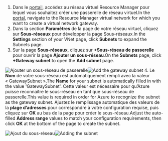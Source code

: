 1. <span data-ttu-id="9ca23-101">Dans le [portail](http://portal.azure.com), accédez au réseau virtuel Resource Manager pour lequel vous souhaitez créer une passerelle de réseau virtuel.</span><span class="sxs-lookup"><span data-stu-id="9ca23-101">In the [portal](http://portal.azure.com), navigate to the Resource Manager virtual network for which you want to create a virtual network gateway.</span></span>
2. <span data-ttu-id="9ca23-102">Dans la section **Paramètres** de la page de votre réseau virtuel, cliquez sur **Sous-réseaux** pour développer la page Sous-réseaux.</span><span class="sxs-lookup"><span data-stu-id="9ca23-102">In the **Settings** section of your VNet page, click **Subnets** to expand the Subnets page.</span></span>
3. <span data-ttu-id="9ca23-103">Sur la page **Sous-réseaux**, cliquez sur **+Sous-réseau de passerelle** pour ouvrir la page **Ajouter un sous-réseau**.</span><span class="sxs-lookup"><span data-stu-id="9ca23-103">On the **Subnets** page, click **+Gateway subnet** to open the **Add subnet** page.</span></span>

  <span data-ttu-id="9ca23-104">![Ajouter un sous-réseau de passerelle](./media/vpn-gateway-add-gwsubnet-rm-portal-include/addgwsubnet.png "Ajouter un sous-réseau de passerelle")</span><span class="sxs-lookup"><span data-stu-id="9ca23-104">![Add the gateway subnet](./media/vpn-gateway-add-gwsubnet-rm-portal-include/addgwsubnet.png "Add the gateway subnet")</span></span>
4. <span data-ttu-id="9ca23-105">Le **Nom** de votre sous-réseau est automatiquement rempli avec la valeur « GatewaySubnet ».</span><span class="sxs-lookup"><span data-stu-id="9ca23-105">The **Name** for your subnet is automatically filled in with the value 'GatewaySubnet'.</span></span> <span data-ttu-id="9ca23-106">Cette valeur est nécessaire pour qu’Azure puisse reconnaître le sous-réseau en tant que sous-réseau de passerelle.</span><span class="sxs-lookup"><span data-stu-id="9ca23-106">This value is required in order for Azure to recognize the subnet as the gateway subnet.</span></span> <span data-ttu-id="9ca23-107">Ajustez le remplissage automatique des valeurs de la **plage d’adresses** pour correspondre à votre configuration requise, puis cliquez sur **OK** au bas de la page pour créer le sous-réseau.</span><span class="sxs-lookup"><span data-stu-id="9ca23-107">Adjust the auto-filled **Address range** values to match your configuration requirements, then click **OK** at the bottom of the page to create the subnet.</span></span>

  <span data-ttu-id="9ca23-108">![Ajout du sous-réseau](./media/vpn-gateway-add-gwsubnet-rm-portal-include/addsubnetgw.png "Ajout du sous-réseau")</span><span class="sxs-lookup"><span data-stu-id="9ca23-108">![Adding the subnet](./media/vpn-gateway-add-gwsubnet-rm-portal-include/addsubnetgw.png "Adding the subnet")</span></span>